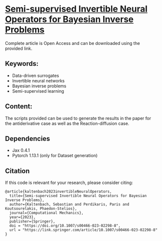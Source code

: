# [Semi-supervised Invertible Neural Operators for Bayesian Inverse Problems](https://link.springer.com/article/10.1007/s00466-023-02298-8)

Complete article is Open Access and can be downloaded using the provided link.

## Keywords:
- Data-driven surrogates
- Invertible neural networks
- Bayesian inverse problems
- Semi-supervised learning

## Content:
The scripts provided can be used to generate the results in the paper for the antiderivative case as well as the Reaction-diffusion case. 

## Dependencies
- Jax 0.4.1
- Pytorch 1.13.1 (only for Dataset generation)

## Citation
If this code is relevant for your research, please consider citing:
```
@article{kaltenbach2023invertibleNeuralOperators,
  title={Semi-supervised Invertible Neural Operators for Bayesian Inverse Problems},
  author={Kaltenbach, Sebastian and Perdikaris, Paris and Koutsourelakis, Phaedon-Stelios},
  journal={Computational Mechanics},
  year={2023},
  publisher={Springer},
  doi = "https://doi.org/10.1007/s00466-023-02298-8",
  url = "https://link.springer.com/article/10.1007/s00466-023-02298-8"
}
```

